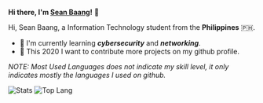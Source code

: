
__Hi there, I'm [Sean Baang](https://www.twitter.com/SeanBaang)!__ :wave:

Hi, Sean Baang, a Information Technology student from the **Philippines** :philippines:.

+ :dart: I'm currently learning **_cybersecurity_** and **_networking_**.
+ :jigsaw: This 2020 I want to contribute more projects on my github profile.


*NOTE: Most Used Languages does not indicate my skill level, it only indicates mostly the languages I used on github.*

![Stats](https://github-readme-stats.vercel.app/api?username=m0L3cuL3&show_icons=true&theme=tokyonight)
![Top Lang](https://github-readme-stats.vercel.app/api/top-langs/?username=m0L3cuL3&theme=tokyonight)


